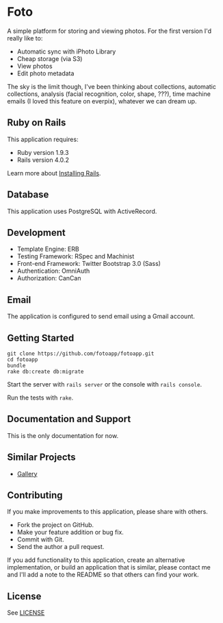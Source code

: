 # Foto

A simple platform for storing and viewing photos. For the first version I'd really like to:

* Automatic sync with iPhoto Library
* Cheap storage (via S3)
* View photos
* Edit photo metadata

The sky is the limit though, I've been thinking about collections, automatic collections, analysis (facial recognition, color, shape, ???), time machine emails (I loved this feature on everpix), whatever we can dream up.

## Ruby on Rails

This application requires:

* Ruby version 1.9.3
* Rails version 4.0.2

Learn more about [Installing Rails](http://railsapps.github.io/installing-rails.html).

## Database

This application uses PostgreSQL with ActiveRecord.

## Development

* Template Engine: ERB
* Testing Framework: RSpec and Machinist
* Front-end Framework: Twitter Bootstrap 3.0 (Sass)
* Authentication: OmniAuth
* Authorization: CanCan

## Email

The application is configured to send email using a Gmail account.

## Getting Started

```
git clone https://github.com/fotoapp/fotoapp.git
cd fotoapp
bundle
rake db:create db:migrate
```

Start the server with `rails server` or the console with `rails console`.

Run the tests with `rake`.

## Documentation and Support

This is the only documentation for now.

## Similar Projects

* [Gallery](http://galleryproject.org)

## Contributing

If you make improvements to this application, please share with others.

* Fork the project on GitHub.
* Make your feature addition or bug fix.
* Commit with Git.
* Send the author a pull request.

If you add functionality to this application, create an alternative implementation, or build an application that is similar, please contact me and I'll add a note to the README so that others can find your work.

## License

See [LICENSE](https://github.com/fotoapp/fotoapp/blob/master/LICENSE)
